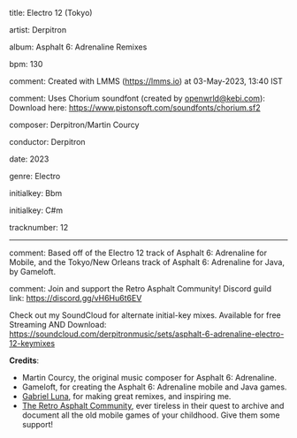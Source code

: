 title: Electro 12 (Tokyo)

artist: Derpitron

album: Asphalt 6: Adrenaline Remixes

bpm: 130

comment: Created with LMMS (https://lmms.io) at 03-May-2023, 13:40 IST

comment: Uses Chorium soundfont (created by openwrld@kebi.com): Download here: https://www.pistonsoft.com/soundfonts/chorium.sf2

composer: Derpitron/Martin Courcy

conductor: Derpitron

date: 2023

genre: Electro

initialkey: Bbm

initialkey: C#m

tracknumber: 12


---
comment: Based off of the Electro 12 track of Asphalt 6: Adrenaline for Mobile, and the Tokyo/New Orleans track of Asphalt 6: Adrenaline for Java, by Gameloft.

comment: Join and support the Retro Asphalt Community! Discord guild link: https://discord.gg/vH6Hu6t6EV

Check out my SoundCloud for alternate initial-key mixes. Available for free Streaming AND Download: https://soundcloud.com/derpitronmusic/sets/asphalt-6-adrenaline-electro-12-keymixes


**Credits**:

- Martin Courcy, the original music composer for Asphalt 6: Adrenaline.
- Gameloft, for creating the Asphalt 6: Adrenaline mobile and Java games.
- [Gabriel Luna](https://www.youtube.com/@kitsune329), for making great remixes, and inspiring me.
- [The Retro Asphalt Community](https://discord.gg/vH6Hu6t6EV), ever tireless in their quest to archive and document all the old mobile games of your childhood. Give them some support!
